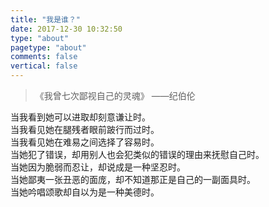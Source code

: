 ```yaml
---
title: "我是谁？"
date: 2017-12-30 10:32:50
type: "about"
pagetype: "about"
comments: false
vertical: false
---  
```



> 《我曾七次鄙视自己的灵魂》 ——纪伯伦

当我看到她可以进取却刻意谦让时。  
当我看见她在腿残者眼前跛行而过时。  
当我看见她在难易之间选择了容易时。  
当她犯了错误，却用别人也会犯类似的错误的理由来抚慰自己时。  
当她因为脆弱而忍让，却说成是一种坚忍时。  
当她鄙夷一张丑恶的面庞，却不知道那正是自己的一副面具时。  
当她吟唱颂歌却自以为是一种美德时。
